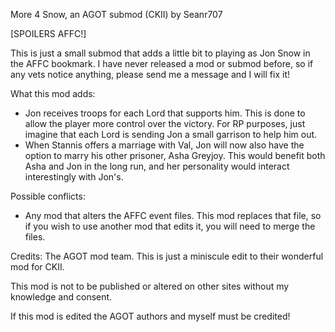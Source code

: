 More 4 Snow, an AGOT submod (CKII)
  by Seanr707

[SPOILERS AFFC!]

This is just a small submod that adds a little bit to playing as Jon Snow in the AFFC bookmark. I have never released a mod or submod before, so if any vets notice anything, please send me a message and I will fix it!

What this mod adds:

* Jon receives troops for each Lord that supports him. This is done to allow the player more control over the victory. For RP purposes, just imagine that each Lord is sending Jon a small garrison to help him out.
* When Stannis offers a marriage with Val, Jon will now also have the option to marry his other prisoner, Asha Greyjoy. This would benefit both Asha and Jon in the long run, and her personality would interact interestingly with Jon's.

Possible conflicts:

* Any mod that alters the AFFC event files. This mod replaces that file, so if you wish to use another mod that edits it, you will need to merge the files.

Credits:
The AGOT mod team. This is just a miniscule edit to their wonderful mod for CKII.

This mod is not to be published or altered on other sites without my knowledge and consent.

If this mod is edited the AGOT authors and myself must be credited!